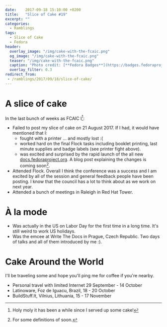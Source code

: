 ```yaml
---
date:    2017-09-18 15:10:00 +0200
title:   "Slice of Cake #19"
excerpt: ""
categories:
  - Ramblings
tags:
  - Slice of Cake
  - Fedora
header:
  overlay_image: "/img/cake-with-the-fcaic.png"
  og_image: "/img/cake-with-the-fcaic.png"
  teaser: "/img/cake-with-the-fcaic.png"
  caption: "Photo credit: [**Fedora Badges**](https://badges.fedoraproject.org/badge/its-a-cake-thing)"
  overlay_filter: 0.3
redirect_from:
 - /ramblings/2017/09/18/slice-of-cake/
---
```


# A slice of cake

In the last bunch of weeks as FCAIC I[^1]:

- Failed to post my slice of cake on 21 August 2017.  If I had, it would have mentioned that I:
  - fought with a printer ... and mostly lost :(
  - worked hard on the final Flock tasks including booklet printing, last minute supplies and badge labels (see printer fight above).
  - was excited and surprised by the rapid launch of the all new [docs.fedoraproject.org](https://docs.fedoraproject.org/).  A blog post explaining the changes is coming soon[^2].
- Attended Flock.  Overall I think the conference was a success and I am excited by all of the session and general feedback people have been posting.  I know that the council has a lot to think about as we work on next year.
- Attended a bunch of meetings in Raleigh in Red Hat Tower.

# À la mode

- Was actually in the US on Labor Day for the first time in a long time.  It's still weird to work US holidays.
- Was the emcee at Write The Docs in Prague, Czech Republic.  Two days of talks and all of them introduced by me :).

# Cake Around the World

I'll be traveling some and hope you'll ping me for coffee if you're nearby.

- Personal travel with limited Internet 29 September - 14 October
- Latinoware, Foz de Iguacu, Brazil, 18 - 20 October
- BuildStuff.lt, Vilnius, Lithuania, 15 - 17 November

[^1]: Holy moly it has been a while since I served up some cake!
[^2]: For some definitions of soon.
